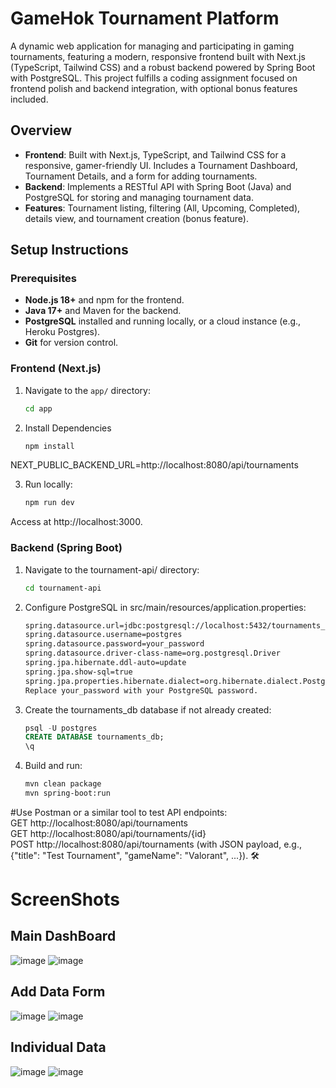 # GameHok Tournament Platform

A dynamic web application for managing and participating in gaming tournaments, featuring a modern, responsive frontend built with Next.js (TypeScript, Tailwind CSS) and a robust backend powered by Spring Boot with PostgreSQL. This project fulfills a coding assignment focused on frontend polish and backend integration, with optional bonus features included.

## Overview

- **Frontend**: Built with Next.js, TypeScript, and Tailwind CSS for a responsive, gamer-friendly UI. Includes a Tournament Dashboard, Tournament Details, and a form for adding tournaments.
- **Backend**: Implements a RESTful API with Spring Boot (Java) and PostgreSQL for storing and managing tournament data.
- **Features**: Tournament listing, filtering (All, Upcoming, Completed), details view, and tournament creation (bonus feature).

## Setup Instructions

### Prerequisites

- **Node.js 18+** and npm for the frontend.
- **Java 17+** and Maven for the backend.
- **PostgreSQL** installed and running locally, or a cloud instance (e.g., Heroku Postgres).
- **Git** for version control.

### Frontend (Next.js)

1. Navigate to the `app/` directory:
   ```bash
   cd app
   
2. Install Dependencies
      ```bash
      npm install

NEXT_PUBLIC_BACKEND_URL=http://localhost:8080/api/tournaments

3. Run locally:
   ```bash
   npm run dev

Access at http://localhost:3000.

### Backend (Spring Boot)
1. Navigate to the tournament-api/ directory:
   ```bash
   cd tournament-api

2. Configure PostgreSQL in src/main/resources/application.properties:
   ```bash
   spring.datasource.url=jdbc:postgresql://localhost:5432/tournaments_db
   spring.datasource.username=postgres
   spring.datasource.password=your_password
   spring.datasource.driver-class-name=org.postgresql.Driver
   spring.jpa.hibernate.ddl-auto=update
   spring.jpa.show-sql=true
   spring.jpa.properties.hibernate.dialect=org.hibernate.dialect.PostgreSQLDialect
   Replace your_password with your PostgreSQL password.

3. Create the tournaments_db database if not already created:
   ```sql
   psql -U postgres
   CREATE DATABASE tournaments_db;
   \q

4. Build and run:
   ```bash
   mvn clean package
   mvn spring-boot:run

#Use Postman or a similar tool to test API endpoints:  
GET http://localhost:8080/api/tournaments  
GET http://localhost:8080/api/tournaments/{id}  
POST http://localhost:8080/api/tournaments (with JSON payload, e.g., {"title": "Test Tournament", "gameName": "Valorant", ...}). 🛠️

# ScreenShots

## Main DashBoard
![image](https://github.com/user-attachments/assets/056e4608-fc27-4857-ae3f-625017daaae5)
![image](https://github.com/user-attachments/assets/78003b77-7fda-464b-9979-f94ef5fe6749)

## Add Data Form

![image](https://github.com/user-attachments/assets/7e5d5bd6-bc3d-46bc-b13b-bb17c268c89d)
![image](https://github.com/user-attachments/assets/7ca39ee3-f5fc-4ed0-8247-9d755826e5a4)

## Individual Data

![image](https://github.com/user-attachments/assets/9ad7cb48-a473-4c53-b37d-332f8331f81f)
![image](https://github.com/user-attachments/assets/b4b1a666-df75-4235-8bbb-30ec8fc50ee6)




